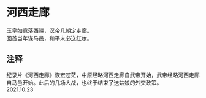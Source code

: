 # 河西走廊
   
玉皇如意落西疆，汉帝几朝定走廊。   
回首当年谋马邑，和平未必送红妆。   
   
## 注释
   
纪录片《河西走廊》恢宏苍茫，中原经略河西走廊自武帝开始，武帝经略河西走廊自马邑开始。此后的几场大战，也终于结束了送姑娘的外交政策。   
2021.10.23